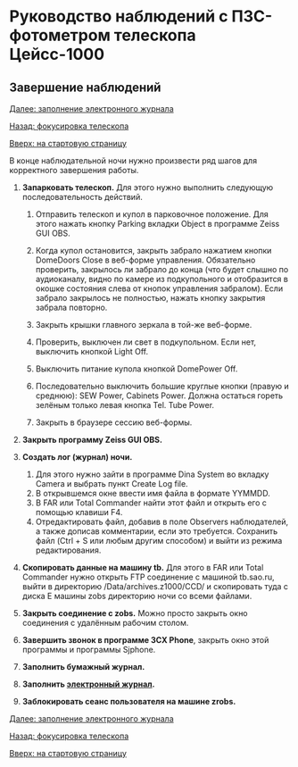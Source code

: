 # Руководство наблюдений с ПЗС-фотометром телескопа Цейсс-1000

## Завершение наблюдений

[Далее: заполнение электронного журнала](EJ.tex)

[Назад: фокусировка телескопа](Focus.md) 

[Вверх: на стартовую страницу](index.md)

В конце наблюдательной ночи нужно произвести ряд шагов для корректного завершения работы.

1. **Запарковать телескоп.** Для этого нужно выполнить следующую последовательность действий.

    1. Отправить телескоп и купол в парковочное положение. 
    Для этого нажать кнопку Parking вкладки Object в программе Zeiss GUI OBS.
    
    2. Когда купол остановится, закрыть забрало нажатием кнопки DomeDoors Close в веб-форме управления. 
    Обязательно  проверить, закрылось ли забрало до конца (что будет слышно по аудиоканалу, 
    видно по камере из подкупольного и отобразится в окошке состояния слева от кнопок управления забралом). 
    Если забрало закрылось не полностью, нажать кнопку закрытия забрала повторно.
    
    3. Закрыть крышки главного зеркала в той-же веб-форме.
    
    4. Проверить, выключен ли свет в подкупольном. Если нет, выключить кнопкой Light Off.
    
    5. Выключить питание купола кнопкой DomePower Off.
    
    6. Последовательно выключить большие круглые кнопки (правую и среднюю): SEW Power, Cabinets Power. 
    Должна остаться гореть зелёным только левая кнопка Tel. Tube Power. 
    
    7. Закрыть в браузере сессию веб-формы. 

2. **Закрыть программу Zeiss GUI OBS.**

3. **Создать лог (журнал) ночи.**
    1. Для этого нужно зайти в программе Dina System во вкладку Camera и выбрать пункт Create Log file.
    2. В открывшемся окне ввести имя файла в формате YYMMDD.
    3. В FAR или Total Commander найти этот файл и открыть его с помощью клавиши F4. 
    4. Отредактировать файл, добавив в поле Observers наблюдателей, а также дописав комментарии, если это требуется. 
    Сохранить файл (Ctrl + S или любым другим способом) и выйти из режима редактирования.

4. **Скопировать данные на машину tb.** 
Для этого в FAR или Total Commander нужно открыть FTP соединение с машиной tb.sao.ru, 
выйти в директорию /Data/archives.z1000/CCD/ и скопировать туда с диска E машины zobs директорию ночи со всеми файлами. 

5. **Закрыть соединение с zobs.** Можно просто закрыть окно соединения с удалённым рабочим столом.

6. **Завершить звонок в программе 3CX Phone**, закрыть окно этой программы и программы Sjphone.

7. **Заполнить бумажный журнал.**

8. **Заполнить [электронный журнал](EJ.tex).**

9. **Заблокировать сеанс пользователя на машине zrobs.**


[Далее: заполнение электронного журнала](EJ.tex)

[Назад: фокусировка телескопа](Focus.md) 

[Вверх: на стартовую страницу](index.md)
